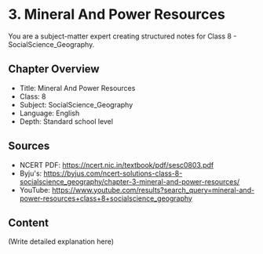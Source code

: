 # 3. Mineral And Power Resources

You are a subject-matter expert creating structured notes for Class 8 - SocialScience_Geography.

## Chapter Overview
- Title: Mineral And Power Resources
- Class: 8
- Subject: SocialScience_Geography
- Language: English
- Depth: Standard school level

## Sources
- NCERT PDF: https://ncert.nic.in/textbook/pdf/sesc0803.pdf
- Byju's: https://byjus.com/ncert-solutions-class-8-socialscience_geography/chapter-3-mineral-and-power-resources/
- YouTube: https://www.youtube.com/results?search_query=mineral-and-power-resources+class+8+socialscience_geography

## Content
(Write detailed explanation here)
